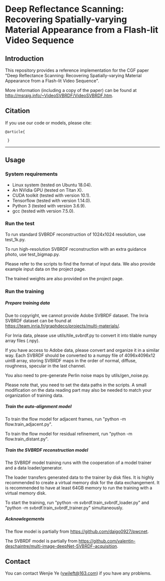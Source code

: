 # Deep Reflectance Scanning: Recovering Spatially-varying Material Appearance from a Flash-lit Video Sequence

## Introduction

This repository provides a reference implementation for the CGF paper "Deep Reflectance Scanning: Recovering Spatially-varying Material Appearance from a Flash-lit Video Sequence".

More information (including a copy of the paper) can be found at http://msraig.info/~VideoSVBRDF/VideoSVBRDF.htm.

## Citation
If you use our code or models, please cite:

```
@article{
    
 }
```

----------------------------------------------------------------
## Usage

### System requirements
   - Linux system (tested on Ubuntu 18.04).
   - An NVidia GPU (tested on Titan X).
   - CUDA toolkit (tested with version 10.1).
   - Tensorflow (tested with version 1.14.0).
   - Python 3 (tested with version 3.6.9).
   - gcc (tested with version 7.5.0).

### Run the test
To run standard SVBRDF reconstruction of 1024x1024 resolution, use test_1k.py. 

To run high-resolution SVBRDF reconstruction with an extra guidance photo, use test_bigmap.py. 

Please refer to the scripts to find the format of input data. We also provide example input data on the project page. 

The trained weights are also provided on the project page. 

### Run the training
##### Prepare training data
Due to copyright, we cannot provide Adobe SVBRDF dataset. The Inria SVBRDF dataset can be found at https://team.inria.fr/graphdeco/projects/multi-materials/.

For Inria data, please use utils/tile_svbrdf.py to convert it into tilable numpy array files (.npy). 

If you have access to Adobe data, please convert and organize it in a similar way. Each SVBRDF should be converted to a numpy file of 4096x4096x12 uint8 array, storing SVBRDF maps in the order of normal, diffuse, roughness, specular in the last channel. 

You also need to pre-generate Perlin noise maps by utils/gen_noise.py. 

Please note that, you need to set the data paths in the scripts. A small modification on the data reading part may also be needed to match your organization of training data. 

##### Train the auto-alignment model
To train the flow model for adjacent frames, run "python -m flow.train_adjacent.py".

To train the flow model for residual refinement, run "python -m flow.train_distant.py".

##### Train the SVBRDF reconstruction model
The SVBRDF model training runs with the cooperation of a model trainer and a data loader/generator. 

The loader transfers generated data to the trainer by disk files. It is highly recommended to create a virtual memory disk for the data exchangement. It is recommended to have at least 64GB memory to run the training with a virtual memory disk. 

To start the training, run "python -m svbrdf.train_svbrdf_loader.py" and "python -m svbrdf.train_svbrdf_trainer.py" simultaneously. 

##### Acknowlegements
The flow model is partially from https://github.com/daigo0927/pwcnet. 

The SVBRDF model is partially from https://github.com/valentin-deschaintre/multi-image-deepNet-SVBRDF-acquisition. 

## Contact
You can contact Wenjie Ye (ywjleft@163.com) if you have any problems.
